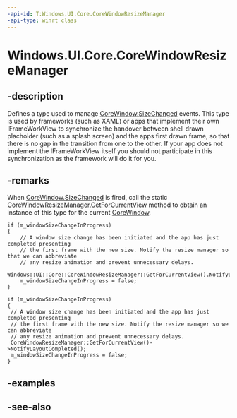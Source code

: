 ```yaml
---
-api-id: T:Windows.UI.Core.CoreWindowResizeManager
-api-type: winrt class
---
```


<!-- Class syntax.
public class CoreWindowResizeManager : Windows.UI.Core.ICoreWindowResizeManager, Windows.UI.Core.ICoreWindowResizeManagerLayoutCapability
-->

# Windows.UI.Core.CoreWindowResizeManager

## -description
Defines a type used to manage [CoreWindow.SizeChanged](corewindow_sizechanged.md) events. This type is used by frameworks (such as XAML) or apps that implement their own IFrameWorkView to synchronize the handover between shell drawn placholder (such as a splash screen) and the apps first drawn frame, so that there is no gap in the transition from one to the other. If your app does not implement the IFrameWorkView itself you should not participate in this synchronization as the framework will do it for you.

## -remarks
When [CoreWindow.SizeChanged](corewindow_sizechanged.md) is fired, call the static [CoreWindowResizeManager.GetForCurrentView](corewindowresizemanager_getforcurrentview_1363600702.md) method to obtain an instance of this type for the current [CoreWindow](corewindow.md).

```cppwinrt
if (m_windowSizeChangeInProgress)
{
    // A window size change has been initiated and the app has just completed presenting
    // the first frame with the new size. Notify the resize manager so that we can abbreviate
    // any resize animation and prevent unnecessary delays.
    Windows::UI::Core::CoreWindowResizeManager::GetForCurrentView().NotifyLayoutCompleted();
    m_windowSizeChangeInProgress = false;
}
```

```cppcx
if (m_windowSizeChangeInProgress)
{
 // A window size change has been initiated and the app has just completed presenting
 // the first frame with the new size. Notify the resize manager so we can abbreviate
 // any resize animation and prevent unnecessary delays.
 CoreWindowResizeManager::GetForCurrentView()->NotifyLayoutCompleted();
 m_windowSizeChangeInProgress = false;
}
```

## -examples

## -see-also

